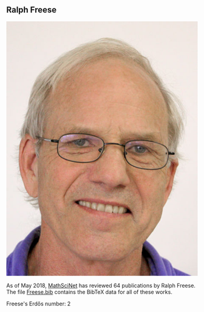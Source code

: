 ## Ralph Freese

<img src="assets/img/Freese.jpg" alt="Ralph Freese" style="width: 600px"/>


As of May 2018, [MathSciNet](https://mathscinet-ams-org.colorado.idm.oclc.org/mathscinet/search/publications.html?pg1=INDI&s1=194830&sort=Newest&vfpref=html&r=1&extend=1) has reviewed 64 publications by Ralph Freese.  The file [Freese.bib](assets/Freese.bib) contains the BibTeX data for all of these works.

Freese's Erdős number: 2
